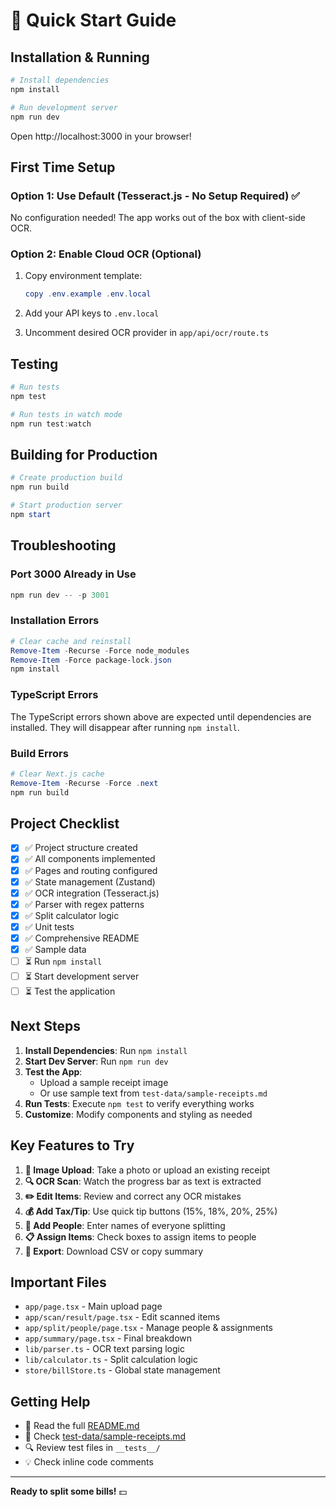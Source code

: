 # 🚀 Quick Start Guide

## Installation & Running

```powershell
# Install dependencies
npm install

# Run development server
npm run dev
```

Open http://localhost:3000 in your browser!

## First Time Setup

### Option 1: Use Default (Tesseract.js - No Setup Required) ✅
No configuration needed! The app works out of the box with client-side OCR.

### Option 2: Enable Cloud OCR (Optional)

1. Copy environment template:
   ```powershell
   copy .env.example .env.local
   ```

2. Add your API keys to `.env.local`

3. Uncomment desired OCR provider in `app/api/ocr/route.ts`

## Testing

```powershell
# Run tests
npm test

# Run tests in watch mode
npm run test:watch
```

## Building for Production

```powershell
# Create production build
npm run build

# Start production server
npm start
```

## Troubleshooting

### Port 3000 Already in Use
```powershell
npm run dev -- -p 3001
```

### Installation Errors
```powershell
# Clear cache and reinstall
Remove-Item -Recurse -Force node_modules
Remove-Item -Force package-lock.json
npm install
```

### TypeScript Errors
The TypeScript errors shown above are expected until dependencies are installed. They will disappear after running `npm install`.

### Build Errors
```powershell
# Clear Next.js cache
Remove-Item -Recurse -Force .next
npm run build
```

## Project Checklist

- [x] ✅ Project structure created
- [x] ✅ All components implemented
- [x] ✅ Pages and routing configured
- [x] ✅ State management (Zustand)
- [x] ✅ OCR integration (Tesseract.js)
- [x] ✅ Parser with regex patterns
- [x] ✅ Split calculator logic
- [x] ✅ Unit tests
- [x] ✅ Comprehensive README
- [x] ✅ Sample data
- [ ] ⏳ Run `npm install`
- [ ] ⏳ Start development server
- [ ] ⏳ Test the application

## Next Steps

1. **Install Dependencies**: Run `npm install`
2. **Start Dev Server**: Run `npm run dev`
3. **Test the App**: 
   - Upload a sample receipt image
   - Or use sample text from `test-data/sample-receipts.md`
4. **Run Tests**: Execute `npm test` to verify everything works
5. **Customize**: Modify components and styling as needed

## Key Features to Try

1. **📸 Image Upload**: Take a photo or upload an existing receipt
2. **🔍 OCR Scan**: Watch the progress bar as text is extracted
3. **✏️ Edit Items**: Review and correct any OCR mistakes
4. **💰 Add Tax/Tip**: Use quick tip buttons (15%, 18%, 20%, 25%)
5. **👥 Add People**: Enter names of everyone splitting
6. **📋 Assign Items**: Check boxes to assign items to people
7. **💾 Export**: Download CSV or copy summary

## Important Files

- `app/page.tsx` - Main upload page
- `app/scan/result/page.tsx` - Edit scanned items
- `app/split/people/page.tsx` - Manage people & assignments
- `app/summary/page.tsx` - Final breakdown
- `lib/parser.ts` - OCR text parsing logic
- `lib/calculator.ts` - Split calculation logic
- `store/billStore.ts` - Global state management

## Getting Help

- 📖 Read the full [README.md](README.md)
- 🧪 Check [test-data/sample-receipts.md](test-data/sample-receipts.md)
- 🔍 Review test files in `__tests__/`
- 💡 Check inline code comments

---

**Ready to split some bills!** 💵
